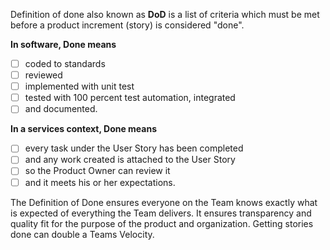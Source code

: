 Definition of done also known as **DoD** is a list of criteria which must be met before a product increment (story) is considered "done".

**In software, Done means**

- [ ] coded to standards
- [ ] reviewed
- [ ] implemented with unit test
- [ ] tested with 100 percent test automation, integrated 
- [ ] and documented.

**In a services context, Done means**

- [ ] every task under the User Story has been completed 
- [ ] and any work created is attached to the User Story 
- [ ] so the Product Owner can review it 
- [ ] and it meets his or her expectations.

The Definition of Done ensures everyone on the Team knows exactly what is expected of everything the Team delivers. It ensures transparency and quality fit for the purpose of the product and organization. Getting stories done can double a Teams Velocity.